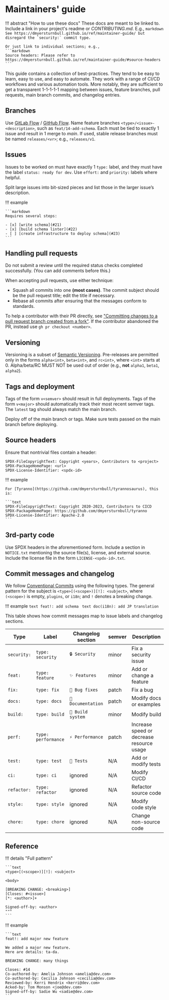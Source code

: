 # Maintainers' guide

!!! abstract "How to use these docs"
    These docs are meant to be linked to.
    Include a link in your project's readme or _CONTRIBUTING.md_.
    E.g.,
    ```markdown
    See https://dmyersturnbull.github.io/ref/maintainer-guide/
    but disregard the `security:` commit type.
    ```

    Or just link to individual sections; e.g.,
    ```markdown
    Source headers: Please refer to https://dmyersturnbull.github.io/ref/maintainer-guide/#source-headers
    ```

This guide contains a collection of best-practices.
They tend to be easy to learn, easy to use, and easy to automate.
They work with a range of CI/CD workflows and various automation tools.
More notably, they are sufficient to get a transparent 1-1-1-1-1 mapping between
issues, feature branches, pull requests, main branch commits, and changelog entries.

## Branches

Use [GitLab Flow](https://about.gitlab.com/topics/version-control/what-is-gitlab-flow/)
/ [GitHub Flow](https://docs.github.com/en/get-started/quickstart/github-flow).
Name feature branches `<type>/<issue>-<description>`, such as `feat/14-add-schema`.
Each must be tied to exactly 1 issue and result in 1 merge to _main_.
If used, stable release branches must be named `releases/<vr>`; e.g., `releases/v1`.

## Issues

Issues to be worked on must have exactly 1 `type:` label, and they must have the label `status: ready for dev`.
Use `effort:` and `priority:` labels where helpful.

Split large issues into bit-sized pieces and list those in the larger issue’s description.

!!! example

    ```markdown
    Requires several steps:

    - [x] [write schema](#21)
    - [x] [build schema linter](#22)
    - [ ] [create infrastructure to deploy schema](#23)
    ```

## Handling pull requests

Do not submit a review until the required status checks completed successfully.
(You can add comments before this.)

When accepting pull requests, use either technique:

- Squash all commits into one **(most cases)**.
  The commit subject should be the pull request title; edit the title if necessary.
- Rebase all commits after ensuring that the messages conform to standards.

To help a contributor with their PR directly, see
["Committing changes to a pull request branch created from a fork"](https://docs.github.com/en/pull-requests/collaborating-with-pull-requests/proposing-changes-to-your-work-with-pull-requests/committing-changes-to-a-pull-request-branch-created-from-a-fork).
If the contributor abandoned the PR, instead use `gh pr checkout <number>`.

## Versioning

Versioning is a subset of [Semantic Versioning](https://semver.org/spec/v2.0.0.html).
Pre-releases are permitted only in the forms `alpha<int>`, `beta<int>`, and `rc<int>`,
where `<int>` starts at 0. Alpha/beta/RC MUST NOT be used out of order (e.g., **not** `alpha1`, `beta1`, `alpha2`).

## Tags and deployment

Tags of the form `v<semver>` should result in full deployments.
Tags of the form `v<major>` should automatically track their most recent semver tags.
The `latest` tag should always match the main branch.

Deploy off of the main branch or tags.
Make sure tests passed on the main branch before deploying.

## Source headers

Ensure that nontrivial files contain a header:

```text
SPDX-FileCopyrightText: Copyright <years>, Contributors to <project>
SPDX-PackageHomePage: <url>
SPDX-License-Identifier: <spdx-id>
```

!!! example

    For [Tyranno](https://github.com/dmyersturnbull/tyrannosaurus), this is:

    ```text
    SPDX-FileCopyrightText: Copyright 2020-2023, Contributors to CICD
    SPDX-PackageHomePage: https://github.com/dmyersturnbull/tyranno
    SPDX-License-Identifier: Apache-2.0
    ```

## 3rd-party code

Use SPDX headers in the aforementioned form.
Include a section in `NOTICE.txt` mentioning the source file(s), license, and external source.
Include the license file in the form `LICENSE-<spdx-id>.txt`.

## Commit messages and changelog

We follow [Conventional Commits](https://www.conventionalcommits.org/) using the following types.
The general pattern for the subject is `<type>[(<scope>)][!]: <subject>`,
where `(<scope>)` is empty, `plugins`, or `i18n`; and `!` denotes a breaking change.

!!! example
    ```text
    feat!: add schema
    ```
    ```text
    doc(i18n): add JP translation
    ```

This table shows how commit messages map to issue labels and changelog sections.

| Type        | Label               | Changelog section  | semver | Description                               |
|-------------|---------------------|--------------------|--------|-------------------------------------------|
| `security:` | `type: security`    | `🔒 Security`      | minor  | Fix a security issue                      |
| `feat:`     | `type: feature`     | `✨ Features`       | minor  | Add or change a feature                   |
| `fix:`      | `type: fix`         | `🐛 Bug fixes`     | patch  | Fix a bug                                 |
| `docs:`     | `type: docs`        | `📝 Documentation` | patch  | Modify docs or examples                   |
| `build:`    | `type: build`       | `🔧 Build system`  | minor  | Modify build                              |
| `perf:`     | `type: performance` | `⚡️ Performance`   | patch  | Increase speed or decrease resource usage |
| `test:`     | `type: test`        | `🚨 Tests`         | N/A    | Add or modify tests                       |
| `ci:`       | `type: ci`          | ignored            | N/A    | Modify CI/CD                              |
| `refactor:` | `type: refactor`    | ignored            | N/A    | Refactor source code                      |
| `style:`    | `type: style`       | ignored            | N/A    | Modify code style                         |
| `chore:`    | `type: chore`       | ignored            | N/A    | Change non-source code                    |

## Reference

!!! details "Full pattern"

    ```text
    <type>[(<scope>)][!]: <subject>

    <body>

    [BREAKING CHANGE: <breaking>]
    [Closes: #<issue>]
    [*: <author>]+

    Signed-off-by: <author>
    """
    ```

!!! example

    ```text
    feat!: add major new feature

    We added a major new feature.
    Here are details: ta-da.

    BREAKING CHANGE: many things

    Closes: #14
    Co-authored-by: Amelia Johnson <amelia@dev.com>
    Co-authored-by: Cecilia Johnson <cecilia@dev.com>
    Reviewed-by: Kerri Hendrix <kerri@dev.com>
    Acked-by: Tom Monson <joe@dev.com>
    Signed-off-by: Sadie Wu <sadie@dev.com>
    ```
